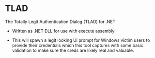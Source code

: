 # TLAD

The Totally Legit Authentication Dialog (TLAD) for .NET

* Written as .NET DLL for use with execute assembly

* This will spawn a legit looking UI prompt for Windows victim users to provide their credentials which this tool captures with 
some basic validation to make sure the creds are likely real and valuable.

